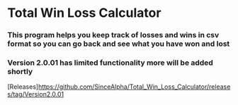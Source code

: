 # Total Win Loss Calculator
### This program helps you keep track of losses and wins in csv format so you can go back and see what you have won and lost
### Version 2.0.01 has limited functionality more will be added shortly
[Releases]https://github.com/SinceAlpha/Total_Win_Loss_Calculator/releases/tag/Version2.0.01